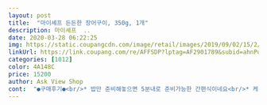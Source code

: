 ```yaml
---
layout: post 
title:  "마이셰프 든든한 장어구이, 350g, 1개" 
description: 마이셰프  ..
date: 2020-03-28 06:22:25 
img: https://static.coupangcdn.com/image/retail/images/2019/09/02/15/2/fa8b6604-7880-4686-a554-443b0d73df42.jpg 
linkUrl: https://link.coupang.com/re/AFFSDP?lptag=AF2901789&subid=ahnPublicAsk&pageKey=293473519&itemId=926572599&vendorItemId=5302426640&traceid=V0-113-48583614ddf8a671 
categories: [1012] 
color: 4A148C 
price: 15200 
author: Ask View Shop 
cont:  "●구매후기●<br/>* 밥만 준비해놓으면 5분내로 준비가능한 간편식이네요<br/>* 케이스겉에 종이에 조리법이 쉽게 적혀있어요<br/>* 퀄리티 좋아요 배달음식과 비교해봤을때 더맛있음요<br/>* 플라스틱 용기 열어보면<br/>13520원 구매.<br/><br/>ㅡㅡㅡㅡㅡ재구매의사 100%입니다 ㅡㅡㅡㅡㅡㅡㅡㅡ<br/>계란진단은 집에서 좀 더 보충하셔도 좋을 것 같습니다.<br/><br/>구었습니다.<br/><br/>구이용 장어가 아니라<br/>그릇에 밥놓고 계란지단 놓고 후리카케, 날치알 넣고 장어얹고 플레이팅 좀 신경쓰니 여느 장어덮밥집 안부러운 비쥬얼 나오고요? ㅋ<br/>그리고 자를때 가위보다는, 도마에 놓고 칼로 썰어서 밥위에 얹는게 더 편하고 깔끔하네요.<br/><br/>근데 계란지단이 양이 좀 적어요.<br/><br/>김에 집에 있는 와사비 추가해서 싸 먹으니<br/>나쁘지 않네요.<br/><br/>덮밥용으로 적당하네요.<br/><br/>도톰하거나 고소한 맛은 덜 하고<br/>두번째 구매입니다.<br/><br/>뒤집다가 장어가 부서질수 있으니 한번만 뒤집기를 추천입니다.<br/><br/>똥손도 금손되는 기분을ㅋㅋ<br/>밥에 장어와 후리가케,계란지단만 넣어주고<br/>사실 로켓프레시 쿠폰 유효기간때문에 뭐살까 찾아보다가 호기심에 사봤거등요? 근데 이거 가성비 매우 좋은거 같습니다.<br/><br/>살짝 비릿하기도 하지만<br/>솔직한 구매후기입니다.<br/> 구매에 참고되시길.<br/>.<br/>ㅎㅎ<br/>아들은 채소를 안 먹어<br/>와사비가 조금 모자라<br/>이번에는 후라이팬에 약불로 소스 조금 더 넣어<br/>일단 너무 편해요 ㅋㅋ 장어, 계란지단, 날치알, 와사비, 초생강 모두 다있고 개별포장되어 있어서 걍 장어 데워줄 후라이팬이랑 놓고먹을 그릇만 있으면 되는 수준입니다.<br/><br/>잘 먹었습니다.<br/><br/>장어는 보통사이즈 두마리 들어있습니다.<br/> 양많으신분들의 2인분으로는 좀 적을 수 있습니다.<br/> 맛도 좋았습니다.<br/><br/>장어덮밥 먹고파서 구입해봤어요^_^<br/>재료가 종류별로 깔끔하게 밀봉되어있어요~<br/>저는 예열한 후라이팬에 장어 두마리 놓고 양념은 일단 3분의 2만 붓고 중불에 졸이듯이 앞뒤로 좀 구워주었고요, 윗면은 마지막에 토치로 살짝 그을려 주었더니 더욱 좋았습니다 bb<br/>저는 장어를 그렇게 좋아하진 않아서 남편꺼에 1마리반 넣고(사진) 제가 반마리 먹었는데, 남편이 장어 넘 많다고 해서 제가 2점 더 거들었으니까 성인남여 2인이서 드시기에 적당하거나 살짝 적은 양일듯 하네요.<br/> 참고하시면 좋을것 같아요~<br/>저희 부부는 큼직한 그릇에<br/>주말 점심으로 한 끼 먹기에 적당했습니다.<br/><br/>지난달 12000원 대로 구매후<br/>지난번에는 에어프라이어에 구었더니<br/>쫑쫑썬 대파와 무순 추가해 먹었습니다.<br/><br/>촉촉함이 좀 사라지는듯 하여<br/>코로나땜에 외식은 꿈도못꾸고.<br/>.<br/><br/>한 팩은 저희가 주문해 덮밥으로 먹었네요.<br/><br/>한팩은 친정부모님 댁에 보내드리고<br/>" 
---
```

